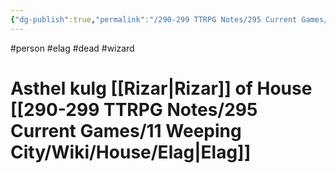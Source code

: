 ```yaml
---
{"dg-publish":true,"permalink":"/290-299 TTRPG Notes/295 Current Games/11 Weeping City/Wiki/Person/Asthel/"}
---
```



#person #elag #dead #wizard 

# Asthel kulg [[Rizar\|Rizar]] of House [[290-299 TTRPG Notes/295 Current Games/11 Weeping City/Wiki/House/Elag\|Elag]]